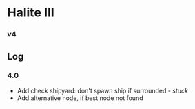 # Halite III
### v4

## Log

### 4.0
- Add check shipyard: don't spawn ship if surrounded - *stuck*
- Add alternative node, if best node not found

